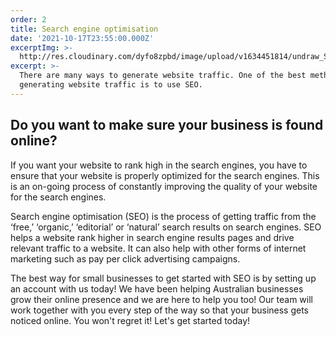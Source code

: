 ```yaml
---
order: 2
title: Search engine optimisation
date: '2021-10-17T23:55:00.000Z'
excerptImg: >-
  http://res.cloudinary.com/dyfo8zpbd/image/upload/v1634451814/undraw_Search_re_x5gq_iqv3xd.svg
excerpt: >-
  There are many ways to generate website traffic. One of the best methods for
  generating website traffic is to use SEO.
---
```

## Do you want to make sure your business is found online?

If you want your website to rank high in the search engines, you have to ensure that your website is properly optimized for the search engines. This is an on-going process of constantly improving the quality of your website for the search engines.

Search engine optimisation (SEO) is the process of getting traffic from the ‘free,’ ‘organic,’ ‘editorial’ or ‘natural’ search results on search engines. SEO helps a website rank higher in search engine results pages and drive relevant traffic to a website. It can also help with other forms of internet marketing such as pay per click advertising campaigns.

The best way for small businesses to get started with SEO is by setting up an account with us today! We have been helping Australian businesses grow their online presence and we are here to help you too! Our team will work together with you every step of the way so that your business gets noticed online. You won't regret it! Let's get started today!
